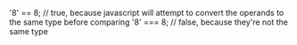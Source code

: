 '8' == 8; // true, because javascript will attempt to convert the operands to the same type before comparing
'8' === 8; // false, because they're not the same type